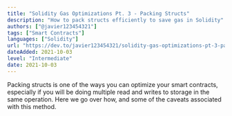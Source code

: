 ```yaml
---
title: "Solidity Gas Optimizations Pt. 3 - Packing Structs"
description: "How to pack structs efficiently to save gas in Solidity"
authors: ["@javier123454321"]
tags: ["Smart Contracts"]
languages: ["Solidity"]
url: "https://dev.to/javier123454321/solidity-gas-optimizations-pt-3-packing-structs-23f4"
dateAdded: 2021-10-03
level: "Intermediate"
date: 2021-10-03
---
```


Packing structs is one of the ways you can optimize your smart contracts, especially if you will be doing multiple read and writes to storage in the same operation. Here we go over how, and some of the caveats associated with this method. 